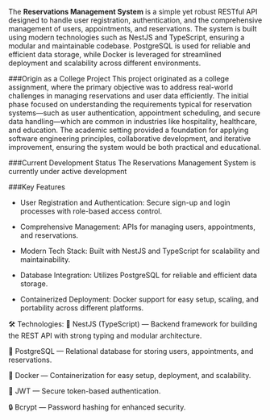 The **Reservations Management System** is a simple yet robust RESTful API designed to handle user registration, authentication, and the comprehensive management of users, appointments, and reservations. The system is built using modern technologies such as NestJS and TypeScript, ensuring a modular and maintainable codebase. PostgreSQL is used for reliable and efficient data storage, while Docker is leveraged for streamlined deployment and scalability across different environments.

###Origin as a College Project
This project originated as a college assignment, where the primary objective was to address real-world challenges in managing reservations and user data efficiently. The initial phase focused on understanding the requirements typical for reservation systems—such as user authentication, appointment scheduling, and secure data handling—which are common in industries like hospitality, healthcare, and education. The academic setting provided a foundation for applying software engineering principles, collaborative development, and iterative improvement, ensuring the system would be both practical and educational.

###Current Development Status
The Reservations Management System is currently under active development

###Key Features
- User Registration and Authentication: Secure sign-up and login processes with role-based access control.

- Comprehensive Management: APIs for managing users, appointments, and reservations.

- Modern Tech Stack: Built with NestJS and TypeScript for scalability and maintainability.

- Database Integration: Utilizes PostgreSQL for reliable and efficient data storage.

- Containerized Deployment: Docker support for easy setup, scaling, and portability across different platforms.


🛠 Technologies:
🚀 NestJS (TypeScript) — Backend framework for building the REST API with strong typing and modular architecture.

🐘 PostgreSQL — Relational database for storing users, appointments, and reservations.

🐳 Docker — Containerization for easy setup, deployment, and scalability.

🔑 JWT — Secure token-based authentication.

🔒 Bcrypt — Password hashing for enhanced security.
